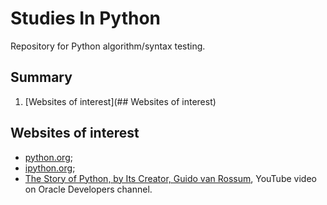 # Studies In Python  
  
Repository for Python algorithm/syntax testing.  

## Summary

1. [Websites of interest](## Websites of interest)

## Websites of interest

- [python.org](https://www.python.org/);  
- [ipython.org](https://ipython.org/notebook.html);  
- [The Story of Python, by Its Creator, Guido van Rossum](https://www.youtube.com/watch?v=J0Aq44Pze-w), YouTube video on Oracle Developers channel.  
